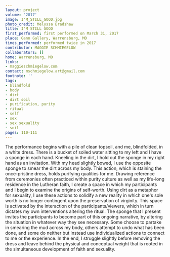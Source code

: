 ```yaml
---
layout: project
volume: '2017'
image: I'M_STILL_GOOD.jpg
photo_credit: Melyssa Bradshaw
title: I'M STILL GOOD
first_performed: first performed on March 31, 2017
place: Gann Gallery, Warrensburg, MO
times_performed: performed twice in 2017
contributor: MAGGIE SCHMIEGELOW
collaborators: []
home: Warrensburg, MO
links:
- maggieschmiegelow.com
contact: mschmiegelow.art@gmail.com
footnote: ''
tags:
- blindfold
- body
- dirt
- dirt soil
- purification, purity
- ritual
- self
- sex
- sex sexuality
- soil
pages: 110-111
---
```


The performance begins with a pile of clean topsoil, and me, blindfolded, in a white dress. There is a bucket of soiled water sitting to my left and I have a sponge in each hand. Kneeling in the dirt, I hold out the sponge in my right hand as an invitation. With my head slightly bowed, I use the opposite sponge to smear the dirt across my body. This action, which is staining the once-pristine dress, holds purifying qualities for me. Drawing reference from ceremonies often practiced within purity culture as well as my life-long residence in the Lutheran faith, I create a space in which my participants and I begin to examine the origins of self-worth. Using dirt as a metaphor for sexuality, I use these actions to solidify a new reality in which one's sole worth is no longer contingent upon the preservation of virginity. This space is activated by the interaction of the participants/viewers, which in turn dictates my own interventions altering the ritual. The sponge that I present invites the participants to become part of this ongoing narrative, by altering the situation in whatever way they see necessary. Some choose to partake in smearing the mud across my body, others attempt to undo what has been done, and some do neither but instead use individualized actions to connect to me or the experience. In the end, I struggle slightly before removing the dress and leave behind the physical and conceptual weight that is rooted in the simultaneous development of faith and sexuality.
